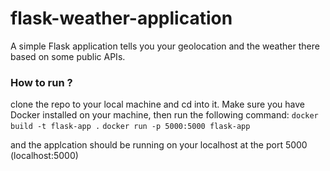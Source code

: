 # flask-weather-application
A simple Flask application tells you your geolocation and the weather there based on some public APIs.

### How to run ?
clone the repo to your local machine and cd into it.
Make sure you have Docker installed on your machine, then run the following command:
`docker build -t flask-app .`
`docker run -p 5000:5000 flask-app`

and the applcation should be running on your localhost at the port 5000 (localhost:5000)

